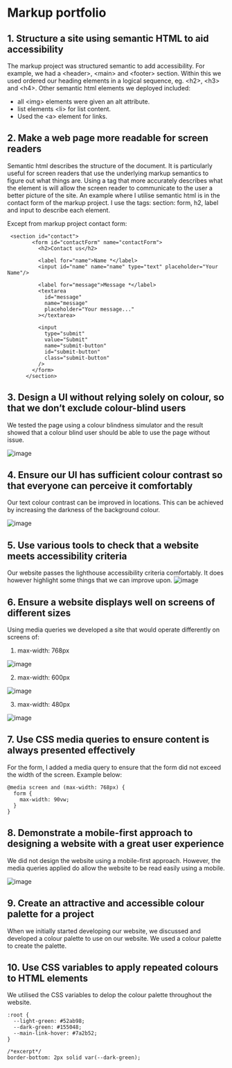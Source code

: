 # Markup portfolio

## 1. Structure a site using semantic HTML to aid accessibility
The markup project was structured semantic to add accessibility. For example, we had a \<header>, \<main> and \<footer> section. Within this we used ordered our heading elements in a logical sequence, eg. \<h2>, \<h3> and \<h4>. Other semantic html elements we deployed included: 
 
- all \<img> elements were given an alt attribute.
- list elements \<li> for list content.
- Used the \<a> element for links.
 
## 2. Make a web page more readable for screen readers

Semantic html describes the structure of the document. It is particularly useful for screen readers that use the underlying markup semantics to figure out what things are. Using a tag that more accurately describes what the element is will allow the screen reader to communicate to the user a better picture of the site. An example where I utilise semantic html is in the contact form of the markup project. I use the tags: section: form, h2, label and input to describe each element. 

Except from markup project contact form: 

```
 <section id="contact">
        <form id="contactForm" name="contactForm">
          <h2>Contact us</h2>

          <label for="name">Name *</label>
          <input id="name" name="name" type="text" placeholder="Your Name"/>

          <label for="message">Message *</label>
          <textarea
            id="message"
            name="message"
            placeholder="Your message..."
          ></textarea>
          
          <input
            type="submit"
            value="Submit"
            name="submit-button"
            id="submit-button"
            class="submit-button"
          />
        </form>
      </section>
```  

## 3. Design a UI without relying solely on colour, so that we don’t exclude colour-blind users

We tested the page using a colour blindness simulator and the result showed that a colour blind user should be able to use the page without issue.

![image](https://user-images.githubusercontent.com/108976875/204579015-a51ff850-c954-4767-822c-a3552b5722ce.png)

## 4. Ensure our UI has sufficient colour contrast so that everyone can perceive it comfortably

Our text colour contrast can be improved in locations. This can be achieved by increasing the darkness of the background colour. 

![image](https://user-images.githubusercontent.com/108976875/204582147-f6dceb42-920e-4214-989c-6af01e2a704f.png)

## 5. Use various tools to check that a website meets accessibility criteria

Our website passes the lighthouse accessibility criteria comfortably. It does however highlight some things that we can improve upon. 
![image](https://user-images.githubusercontent.com/108976875/204581984-13378011-6659-4261-b947-14bab4fd02a5.png)

## 6. Ensure a website displays well on screens of different sizes

Using media queries we developed a site that would operate differently on screens of:

1. max-width: 768px

![image](https://user-images.githubusercontent.com/108976875/204583293-c4574157-0043-4c0f-bbfc-0430856130b3.png)

2. max-width: 600px

![image](https://user-images.githubusercontent.com/108976875/204583185-d1e6c7c5-6f12-4eb5-82d2-8bfd8ef2a346.png)

3. max-width: 480px

![image](https://user-images.githubusercontent.com/108976875/204583062-2a0ae639-4296-43e9-a616-d7bb6784496d.png)


## 7. Use CSS media queries to ensure content is always presented effectively

For the form, I added a media query to ensure that the form did not exceed the width of the screen. Example below:

```
@media screen and (max-width: 768px) {
  form {
    max-width: 90vw;
  }
}
```

## 8. Demonstrate a mobile-first approach to designing a website with a great user experience

We did not design the website using a mobile-first approach. However, the media queries applied do allow the website to be read easily using a mobile. 

![image](https://user-images.githubusercontent.com/108976875/204583023-e384c8e4-a839-42a0-95b3-558d652d4daa.png)

## 9. Create an attractive and accessible colour palette for a project

When we initially started developing our website, we discussed and developed a colour palette to use on our website. We used a colour palette to create the palette.

## 10. Use CSS variables to apply repeated colours to HTML elements

We utilised the CSS variables to delop the colour palette throughout the website.

```
:root {
  --light-green: #52ab98;
  --dark-green: #155048;
  --main-link-hover: #7a2b52;
}

/*excerpt*/
border-bottom: 2px solid var(--dark-green);
```
